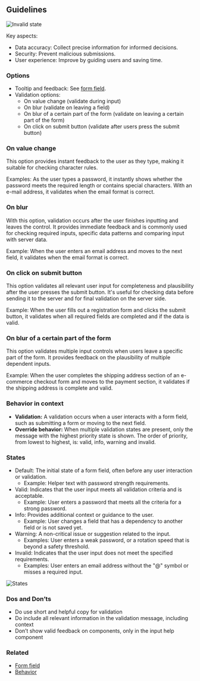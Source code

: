 ## Guidelines

![Invalid state](https://www.figma.com/design/wEptRgAezDU1z80Cn3eZ0o/iX-Pattern-Illustrations?node-id=2767-5955&t=IIgjTqoOEP524yAH-4)

Key aspects:

- Data accuracy: Collect precise information for informed decisions.
- Security: Prevent malicious submissions.
- User experience: Improve by guiding users and saving time.

### Options

- Tooltip and feedback: See [form field](../forms-field).
- Validation options:
  - On value change (validate during input)
  - On blur (validate on leaving a field)
  - On blur of a certain part of the form (validate on leaving a certain part of the form)
  - On click on submit button (validate after users press the submit button)

### On value change

This option provides instant feedback to the user as they type, making it suitable for checking character rules.

Examples: As the user types a password, it instantly shows whether the password meets the required length or contains special characters. With an e-mail address, it validates when the email format is correct.

### On blur

With this option, validation occurs after the user finishes inputting and leaves the control. It provides immediate feedback and is commonly used for checking required inputs, specific data patterns and comparing input with server data.

Example: When the user enters an email address and moves to the next field, it validates when the email format is correct.

### On click on submit button

This option validates all relevant user input for completeness and plausibility after the user presses the submit button. It's useful for checking data before sending it to the server and for final validation on the server side.

Example: When the user fills out a registration form and clicks the submit button, it validates when all required fields are completed and if the data is valid.

### On blur of a certain part of the form

This option validates multiple input controls when users leave a specific part of the form. It provides feedback on the plausibility of multiple dependent inputs.

Example: When the user completes the shipping address section of an e-commerce checkout form and moves to the payment section, it validates if the shipping address is complete and valid.

### Behavior in context

- **Validation:** A validation occurs when a user interacts with a form field, such as submitting a form or moving to the next field.
- **Override behavior:** When multiple validation states are present, only the message with the highest priority state is shown. The order of priority, from lowest to highest, is: valid, info, warning and invalid.

### States

- Default: The initial state of a form field, often before any user interaction or validation.
  - Example: Helper text with password strength requirements.
- Valid: Indicates that the user input meets all validation criteria and is acceptable.
  - Example: User enters a password that meets all the criteria for a strong password.
- Info: Provides additional context or guidance to the user.
  - Example: User changes a field that has a dependency to another field or is not saved yet.
- Warning: A non-critical issue or suggestion related to the input.
  - Examples: User enters a weak password, or a rotation speed that is beyond a safety threshold.
- Invalid: Indicates that the user input does not meet the specified requirements.
  - Examples: User enters an email address without the "@" symbol or misses a required input.

![States](https://www.figma.com/design/wEptRgAezDU1z80Cn3eZ0o/iX-Pattern-Illustrations?node-id=2767-5681&t=IIgjTqoOEP524yAH-4)

### Dos and Don’ts

- Do use short and helpful copy for validation
- Do include all relevant information in the validation message, including context
- Don’t show valid feedback on components, only in the input help component

### Related

- [Form field](../forms-field)
- [Behavior](../forms-behavior)
